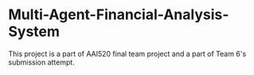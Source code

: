 # Multi-Agent-Financial-Analysis-System
This project is a part of AAI520 final team project and a part of Team 6's submission attempt.
